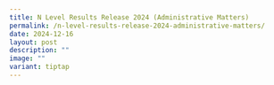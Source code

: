```yaml
---
title: N Level Results Release 2024 (Administrative Matters)
permalink: /n-level-results-release-2024-administrative-matters/
date: 2024-12-16
layout: post
description: ""
image: ""
variant: tiptap
---
```

